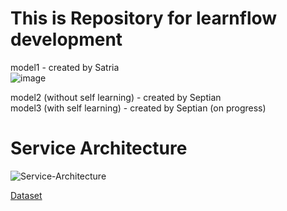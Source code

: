 # This is Repository for learnflow development <br />
model1 - created by Satria <br />
![image](https://github.com/Nivv16/learnflow/assets/142441929/67fd565b-c780-41d9-b510-bab22bf6fa34)


model2 (without self learning) - created by Septian <br />
model3 (with self learning) - created by Septian (on progress) <br />
 # Service Architecture <br />
 ![Service-Architecture](https://github.com/Nivv16/learnflow/assets/142441929/2ea2c136-c73f-403b-a1cf-1ac98529a3f8)

[Dataset](https://drive.google.com/drive/folders/1egBmZBAzGGWmXihA34IiQuudEz-7n87A?usp=sharing)

